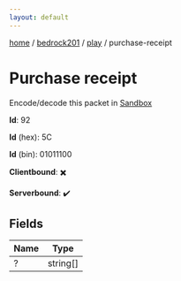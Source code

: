 ```yaml
---
layout: default
---
```


[home](/)  /  [bedrock201](/protocol/bedrock201)  /  [play](/protocol/bedrock201/play)  /  purchase-receipt

# Purchase receipt

Encode/decode this packet in [Sandbox](../../../sandbox/bedrock201#play.purchase_receipt)

**Id**: 92

**Id** (hex): 5C

**Id** (bin): 01011100

**Clientbound**: ✖️

**Serverbound**: ✔️

## Fields

Name | Type
---|---
? | string[]
